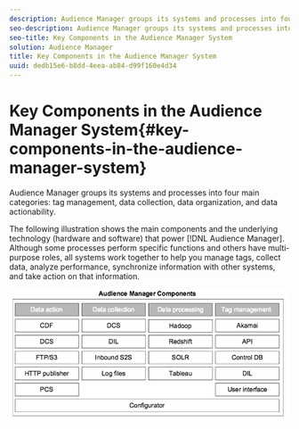 ```yaml
---
description: Audience Manager groups its systems and processes into four main categories  tag management, data collection, data organization, and data actionability.
seo-description: Audience Manager groups its systems and processes into four main categories  tag management, data collection, data organization, and data actionability.
seo-title: Key Components in the Audience Manager System
solution: Audience Manager
title: Key Components in the Audience Manager System
uuid: dedb15e6-b8dd-4eea-ab84-d99f160e4d34
---
```


# Key Components in the Audience Manager System{#key-components-in-the-audience-manager-system}

Audience Manager groups its systems and processes into four main categories: tag management, data collection, data organization, and data actionability.

<!-- 

c_compstack.xml

 -->

The following illustration shows the main components and the underlying technology (hardware and software) that power [!DNL Audience Manager]. Although some processes perform specific functions and others have multi-purpose roles, all systems work together to help you manage tags, collect data, analyze performance, synchronize information with other systems, and take action on that information.

![](assets/components.png)

